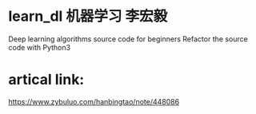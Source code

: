 # learn_dl 机器学习 李宏毅
Deep learning algorithms source code for beginners
Refactor the source code with Python3

# artical link:
https://www.zybuluo.com/hanbingtao/note/448086
